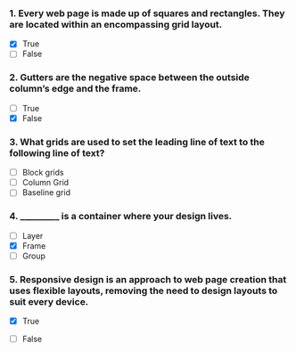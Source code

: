### 1. Every web page is made up of squares and rectangles. They are located within an encompassing grid layout. 

- [x] True
- [ ] False

### 2. Gutters are the negative space between the outside column’s edge and the frame.

- [ ] True
- [x] False

### 3. What grids are used to set the leading line of text to the following line of text?

- [ ] Block grids
- [ ] Column Grid
- [ ] Baseline grid

### 4. _________ is a container where your design lives.

- [ ] Layer
- [x] Frame
- [ ] Group

### 5. Responsive design is an approach to web page creation that uses flexible layouts, removing the need to design layouts to suit every device.

- [x] True
- [ ] False

